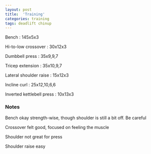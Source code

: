 ```yaml
---
layout: post
title:  'Training'
categories: training
tags: deadlift chinup
---
```


Bench : 145x5x3

Hi-to-low crossover : 30x12x3

Dumbbell press  : 35x9,9,7

Tricep extension  : 35x10,9,7

Lateral shoulder raise  : 15x12x3

Incline curl  : 25x12,10,6,6

Inverted kettlebell press  : 10x13x3

### Notes

Bench okay strength-wise, though shoulder is still a bit off. Be careful

Crossover felt good, focused on feeling the muscle

Shoulder not great for press

Shoulder raise easy
